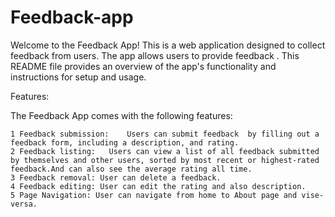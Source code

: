 # Feedback-app


Welcome to the Feedback App! This is a web application designed to collect feedback from users. The app allows users to provide feedback . This README file provides an overview of the app's functionality and instructions for setup and usage.



Features:

The Feedback App comes with the following features:

	1 Feedback submission:    Users can submit feedback  by filling out a feedback form, including a description, and rating.
	2 Feedback listing:   Users can view a list of all feedback submitted by themselves and other users, sorted by most recent or highest-rated feedback.And can also see the average rating all time.
	3 Feedback removal: User can delete a feedback.
	4 Feedback editing: User can edit the rating and also description.
    5 Page Navigation: User can navigate from home to About page and vise-versa. 
